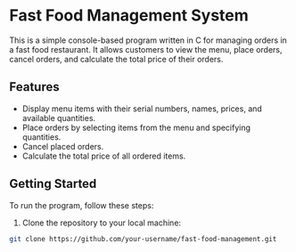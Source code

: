 # Fast Food Management System

This is a simple console-based program written in C for managing orders in a fast food restaurant. It allows customers to view the menu, place orders, cancel orders, and calculate the total price of their orders.

## Features

- Display menu items with their serial numbers, names, prices, and available quantities.
- Place orders by selecting items from the menu and specifying quantities.
- Cancel placed orders.
- Calculate the total price of all ordered items.

## Getting Started

To run the program, follow these steps:

1. Clone the repository to your local machine:

```bash
git clone https://github.com/your-username/fast-food-management.git
